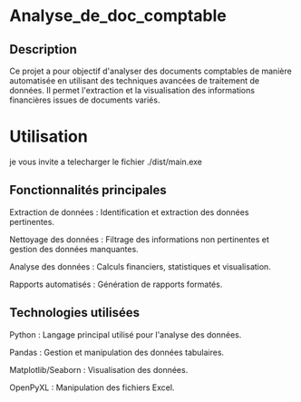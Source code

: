 # Analyse_de_doc_comptable

## Description

Ce projet a pour objectif d'analyser des documents comptables de manière automatisée en utilisant des techniques avancées de traitement de données. Il permet l'extraction et la visualisation des informations financières issues de documents variés.

# Utilisation

je vous invite a telecharger le fichier ./dist/main.exe

## Fonctionnalités principales

Extraction de données : Identification et extraction des données pertinentes.

Nettoyage des données : Filtrage des informations non pertinentes et gestion des données manquantes.

Analyse des données : Calculs financiers, statistiques et visualisation.

Rapports automatisés : Génération de rapports formatés.

## Technologies utilisées

Python : Langage principal utilisé pour l'analyse des données.

Pandas : Gestion et manipulation des données tabulaires.

Matplotlib/Seaborn : Visualisation des données.

OpenPyXL : Manipulation des fichiers Excel.
